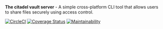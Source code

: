 **The citadel vault server** - A simple cross-platform CLI tool that allows users to share files securely using access control.

[![CircleCI](https://circleci.com/gh/a-braham/the-citadel-vault-cli.svg?style=svg)](https://circleci.com/gh/a-braham/the-citadel-vault-cli)
[![Coverage Status](https://coveralls.io/repos/github/a-braham/the-citadel-vault-cli/badge.svg?branch=master)](https://coveralls.io/github/a-braham/the-citadel-vault-cli?branch=master)
[![Maintainability](https://api.codeclimate.com/v1/badges/d5d476ab4f347db0f8b2/maintainability)](https://codeclimate.com/github/a-braham/the-citadel-vault-cli/maintainability)
